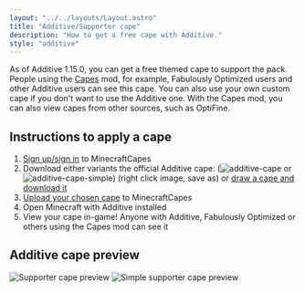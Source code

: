 ```yaml
---
layout: "../../layouts/Layout.astro"
title: "Additive/Supporter cape"
description: "How to get a free cape with Additive."
style: "additive"
---
```


As of Additive 1.15.0, you can get a free themed cape to support the pack. People using the [Capes](https://modrinth.com/mod/capes) mod, for example, Fabulously Optimized users and other Additive users can see this cape. You can also use your own custom cape if you don't want to use the Additive one. With the Capes mod, you can also view capes from other sources, such as OptiFine.

## Instructions to apply a cape

1. [Sign up/sign in](https://minecraftcapes.net/account/register) to MinecraftCapes
2. Download either variants the official Additive cape: (![additive-cape](https://user-images.githubusercontent.com/42325132/221094289-08e6173e-89a9-4fde-b959-bb4c823779f1.png) or ![additive-cape-simple](https://user-images.githubusercontent.com/42325132/222319466-6acb92f8-49fe-4e52-af0a-320070952e6b.png)) (right click image, save as) or [draw a cape and download it](https://minecraftcapes.net/gallery/cape-editor)
3. [Upload your chosen cape](https://minecraftcapes.net/upload-cape) to MinecraftCapes
4. Open Minecraft with Additive installed
5. View your cape in-game! Anyone with Additive, Fabulously Optimized or others using the Capes mod can see it

## Additive cape preview

![Supporter cape preview](https://user-images.githubusercontent.com/42325132/221094164-36da205e-f10f-49a0-8a6d-0f44f574b0a3.png)
![Simple supporter cape preview](https://user-images.githubusercontent.com/42325132/222319579-2b6fefca-4a1b-4823-accb-61d94380a3b8.png)
